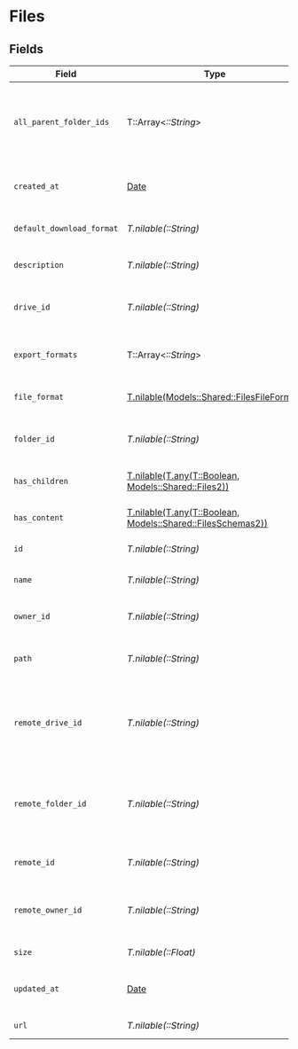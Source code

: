# Files


## Fields

| Field                                                                                            | Type                                                                                             | Required                                                                                         | Description                                                                                      | Example                                                                                          |
| ------------------------------------------------------------------------------------------------ | ------------------------------------------------------------------------------------------------ | ------------------------------------------------------------------------------------------------ | ------------------------------------------------------------------------------------------------ | ------------------------------------------------------------------------------------------------ |
| `all_parent_folder_ids`                                                                          | T::Array<*::String*>                                                                             | :heavy_minus_sign:                                                                               | List of containing parent Folder IDs in descending order                                         | [<br/>"0123456789"<br/>]                                                                         |
| `created_at`                                                                                     | [Date](https://ruby-doc.org/stdlib-2.6.1/libdoc/date/rdoc/Date.html)                             | :heavy_minus_sign:                                                                               | The created date of the file                                                                     | 2023-02-23T00:00:00.000Z                                                                         |
| `default_download_format`                                                                        | *T.nilable(::String)*                                                                            | :heavy_minus_sign:                                                                               | Default download format                                                                          | application/pdf                                                                                  |
| `description`                                                                                    | *T.nilable(::String)*                                                                            | :heavy_minus_sign:                                                                               | The description of the file                                                                      | This is the description associated to the file.                                                  |
| `drive_id`                                                                                       | *T.nilable(::String)*                                                                            | :heavy_minus_sign:                                                                               | The parent drive ID associated with this file                                                    | c28xyrc55866bvuv                                                                                 |
| `export_formats`                                                                                 | T::Array<*::String*>                                                                             | :heavy_minus_sign:                                                                               | List of supported export formats                                                                 | [<br/>"application/pdf"<br/>]                                                                    |
| `file_format`                                                                                    | [T.nilable(Models::Shared::FilesFileFormat)](../../models/shared/filesfileformat.md)             | :heavy_minus_sign:                                                                               | The file format of the file                                                                      |                                                                                                  |
| `folder_id`                                                                                      | *T.nilable(::String)*                                                                            | :heavy_minus_sign:                                                                               | The parent folder ID associated with this file                                                   | c28xyrc55866bvuv                                                                                 |
| `has_children`                                                                                   | [T.nilable(T.any(T::Boolean, Models::Shared::Files2))](../../models/shared/haschildren.md)       | :heavy_minus_sign:                                                                               | Whether the file has children                                                                    | true                                                                                             |
| `has_content`                                                                                    | [T.nilable(T.any(T::Boolean, Models::Shared::FilesSchemas2))](../../models/shared/hascontent.md) | :heavy_minus_sign:                                                                               | Whether the file has content                                                                     | true                                                                                             |
| `id`                                                                                             | *T.nilable(::String)*                                                                            | :heavy_minus_sign:                                                                               | Unique identifier                                                                                | 8187e5da-dc77-475e-9949-af0f1fa4e4e3                                                             |
| `name`                                                                                           | *T.nilable(::String)*                                                                            | :heavy_minus_sign:                                                                               | The name associated with this file                                                               | Information-Technology                                                                           |
| `owner_id`                                                                                       | *T.nilable(::String)*                                                                            | :heavy_minus_sign:                                                                               | The user ID of owner of this file                                                                | c28xyrc55866bvuv                                                                                 |
| `path`                                                                                           | *T.nilable(::String)*                                                                            | :heavy_minus_sign:                                                                               | The path where the file is stored                                                                | /path/to/file                                                                                    |
| `remote_drive_id`                                                                                | *T.nilable(::String)*                                                                            | :heavy_minus_sign:                                                                               | Provider's unique identifier of the parent drive associated with this file                       | e3cb75bf-aa84-466e-a6c1-b8322b257a48                                                             |
| `remote_folder_id`                                                                               | *T.nilable(::String)*                                                                            | :heavy_minus_sign:                                                                               | Provider's unique identifier of the parent folder associated with this file                      | e3cb75bf-aa84-466e-a6c1-b8322b257a48                                                             |
| `remote_id`                                                                                      | *T.nilable(::String)*                                                                            | :heavy_minus_sign:                                                                               | Provider's unique identifier                                                                     | 8187e5da-dc77-475e-9949-af0f1fa4e4e3                                                             |
| `remote_owner_id`                                                                                | *T.nilable(::String)*                                                                            | :heavy_minus_sign:                                                                               | Provider's unique identifier of the owner of this file                                           | e3cb75bf-aa84-466e-a6c1-b8322b257a48                                                             |
| `size`                                                                                           | *T.nilable(::Float)*                                                                             | :heavy_minus_sign:                                                                               | The size of this file                                                                            | 1024                                                                                             |
| `updated_at`                                                                                     | [Date](https://ruby-doc.org/stdlib-2.6.1/libdoc/date/rdoc/Date.html)                             | :heavy_minus_sign:                                                                               | The last updated date of the file                                                                | 2024-02-23T00:00:00.000Z                                                                         |
| `url`                                                                                            | *T.nilable(::String)*                                                                            | :heavy_minus_sign:                                                                               | The url of the file                                                                              | https://drive.google.com/file/d/nd8932h9d/view                                                   |